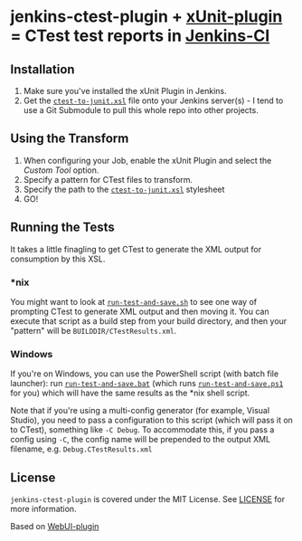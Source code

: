 # jenkins-ctest-plugin + [xUnit-plugin](http://wiki.jenkins-ci.org/display/JENKINS/xUnit+Plugin "xUnit Plugin") = CTest test reports in [Jenkins-CI](http://jenkins-ci.org/ "Extensible continuous integration server")

## Installation

1. Make sure you've installed the xUnit Plugin in Jenkins.
2. Get the [`ctest-to-junit.xsl`][xsl] file onto your Jenkins server(s) - I tend to use a Git Submodule to pull this whole repo into other projects.


## Using the Transform

1. When configuring your Job, enable the xUnit Plugin and select the *Custom Tool* option.
2. Specify a pattern for CTest files to transform.
3. Specify the path to the [`ctest-to-junit.xsl`][xsl] stylesheet
4. GO!

## Running the Tests
It takes a little finagling to get CTest to generate the XML output for consumption by this XSL.

### *nix
You might want to look at [`run-test-and-save.sh`][sh] to see one way of prompting CTest to generate XML output and then moving it. You can execute that script as a build step from your build directory, and then your "pattern" will be `BUILDDIR/CTestResults.xml`.

### Windows
If you're on Windows, you can use the PowerShell script (with batch file launcher): run [`run-test-and-save.bat`][bat] (which runs [`run-test-and-save.ps1`][ps1] for you) which will have the same results as the *nix shell script.

Note that if you're using a multi-config generator (for example, Visual Studio), you need to pass a configuration to this script (which will pass it on to CTest), something like `-C Debug`. To accommodate this, if you pass a config using `-C`, the config name will be prepended to the output XML filename, e.g. `Debug.CTestResults.xml`

[xsl]: ctest-to-junit.xsl
[sh]: run-test-and-save.sh
[bat]: run-test-and-save.bat
[ps1]: run-test-and-save.ps1

## License

`jenkins-ctest-plugin` is covered under the MIT License. See [LICENSE](LICENSE) for more information.

Based on [WebUI-plugin](https://github.com/versionone/webui-plugin "WebUI Plugin")

